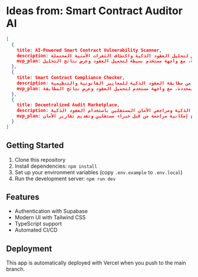 # Ideas from: Smart Contract Auditor AI

```json
[
  {
    title: AI-Powered Smart Contract Vulnerability Scanner,
    description: أداة تستخدم الذكاء الاصطناعي لتحليل العقود الذكية واكتشاف الثغرات الأمنية المحتملة.,
    mvp_plan: تطوير نموذج أولي يقوم بتحليل العقود الذكية باستخدام خوارزميات تعلم الآلة، مع واجهة مستخدم بسيطة لتحميل العقود وعرض نتائج التحليل.
  },
  {
    title: Smart Contract Compliance Checker,
    description: خدمة للتحقق من مطابقة العقود الذكية للمعايير القانونية والتنظيمية.,
    mvp_plan: إنشاء أداة تقوم بفحص العقود الذكية ضد مجموعة من القوانين والمعايير المحددة، مع واجهة مستخدم لتحميل العقود وعرض نتائج المطابقة.
  },
  {
    title: Decentralized Audit Marketplace,
    description: منصة تربط بين مطوري العقود الذكية ومراجعي الأمان المستقلين باستخدام العقود الذكية.,
    mvp_plan: بناء منصة بسيطة تتيح للمطورين نشر عقودهم الذكية وطلب مراجعة، مع إمكانية مراجعة من قبل خبراء مستقلين وتقديم تقارير الأمان.
  }
]
```

## Getting Started

1. Clone this repository
2. Install dependencies: `npm install`
3. Set up your environment variables (copy `.env.example` to `.env.local`)
4. Run the development server: `npm run dev`

## Features

- Authentication with Supabase
- Modern UI with Tailwind CSS
- TypeScript support
- Automated CI/CD

## Deployment

This app is automatically deployed with Vercel when you push to the main branch.